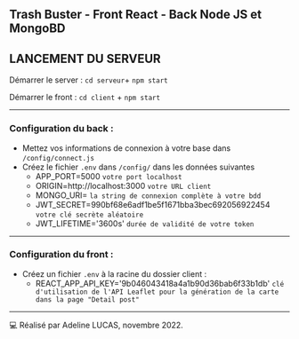 ## Trash Buster - Front React - Back Node JS et MongoBD

## LANCEMENT DU SERVEUR
Démarrer le server : `cd serveur`+ `npm start`

Démarrer le front : `cd client` + `npm start`

_____________________________

### Configuration du back :
* Mettez vos informations de connexion à votre base dans `/config/connect.js`
* Créez le fichier `.env` dans `/config/` dans les données suivantes
   - APP_PORT=5000 `votre port localhost`
   - ORIGIN=http://localhost:3000 `votre URL client`
   - MONGO_URI= `la string de connexion complète à votre bdd `
   - JWT_SECRET=990bf68e6adf1be5f1671bba3bec692056922454 `votre clé secrète aléatoire`
   - JWT_LIFETIME='3600s' `durée de validité de votre token`
_________________________
  
### Configuration du front : 
* Créez un fichier `.env` à la racine du dossier client :
   - REACT_APP_API_KEY='9b046043418a4a1b90d36bab6f33b1db' `clé d'utilisation de l'API Leaflet pour la génération de la carte dans la page "Detail post" `
_____________________________



  
💻 Réalisé par Adeline LUCAS, novembre 2022. 